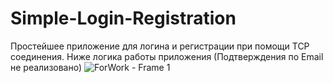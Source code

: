 # Simple-Login-Registration
Простейшее приложение для логина и регистрации при помощи TCP соединения.
Ниже логика работы приложения (Подтверждения по Email не реализовано)
![ForWork - Frame 1](https://github.com/PhantomMZero/Simple-Login-Registration/assets/103202873/216eafb8-ef34-467d-84dd-491be35223da)
